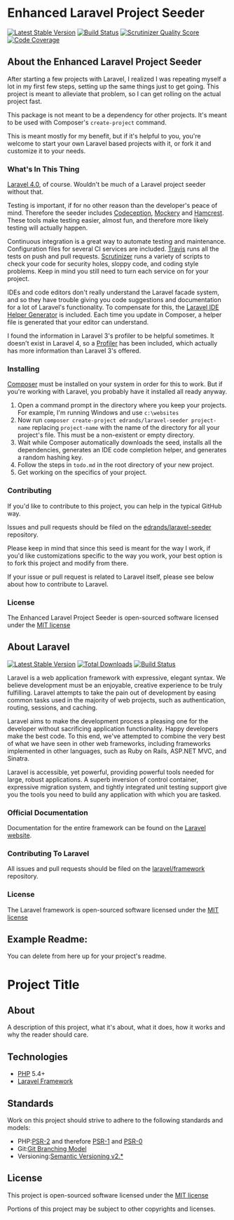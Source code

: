 # Enhanced Laravel Project Seeder

[![Latest Stable Version](https://poser.pugx.org/edrands/laravel-seeder/v/stable.png)](https://packagist.org/packages/edrands/laravel-seeder) [![Build Status](https://travis-ci.org/edrands/laravel-seeder.png?branch=master)](https://travis-ci.org/edrands/laravel-seeder) [![Scrutinizer Quality Score](https://scrutinizer-ci.com/g/edrands/laravel-seeder/badges/quality-score.png?s=75ec6e8d1c51dc7aba66ee8c87f187b9ef64a40f)](https://scrutinizer-ci.com/g/edrands/laravel-seeder/) [![Code Coverage](https://scrutinizer-ci.com/g/edrands/laravel-seeder/badges/coverage.png?s=0d9d11d55dd5204facec96ee1add14de0f22c6e2)](https://scrutinizer-ci.com/g/edrands/laravel-seeder/)

## About the Enhanced Laravel Project Seeder

After starting a few projects with Laravel, I realized I was repeating myself a lot in my first few steps, setting up the same things just to get going. This project is meant to alleviate that problem, so I can get rolling on the actual project fast.

This package is not meant to be a dependency for other projects. It's meant to be used with Composer's `create-project` command.

This is meant mostly for my benefit, but if it's helpful to you, you're welcome to start your own Laravel based projects with it, or fork it and customize it to your needs.

### What's In This Thing

[Laravel 4.0](http://laravel.com/), of course. Wouldn't be much of a Laravel project seeder without that.

Testing is important, if for no other reason than the developer's peace of mind. Therefore the seeder includes [Codeception](http://codeception.com/), [Mockery](https://github.com/padraic/mockery) and [Hamcrest](https://github.com/davedevelopment/hamcrest-php). These tools make testing easier, almost fun, and therefore more likely testing will actually happen.

Continuous integration is a great way to automate testing and maintenance. Configuration files for several CI services are included. [Travis](https://travis-ci.org) runs all the tests on push and pull requests. [Scrutinizer](https://scrutinizer-ci.com) runs a variety of scripts to check your code for security holes, sloppy code, and coding style problems. Keep in mind you still need to turn each service on for your project.

IDEs and code editors don't really understand the Laravel facade system, and so they have trouble giving you code suggestions and documentation for a lot of Laravel's functionality. To compensate for this, the [Laravel IDE Helper Generator](https://github.com/barryvdh/laravel-ide-helper) is included. Each time you update in Composer, a helper file is generated that your editor can understand.

I found the information in Laravel 3's profiler to be helpful sometimes. It doesn't exist in Laravel 4, so a [Profiler](https://github.com/juy/profiler) has been included, which actually has more information than Laravel 3's offered.


### Installing

[Composer](http://getcomposer.org) must be installed on your system in order for this to work. But if you're working with Laravel, you probably have it installed all ready anyway.

1. Open a command prompt in the directory where you keep your projects. For example, I'm running Windows and use `c:\websites`
2. Now run `composer create-project edrands/laravel-seeder project-name` replacing `project-name` with the name of the directory for all your project's file. This must be a non-existent or empty directory.
3. Wait while Composer automatically downloads the seed, installs all the dependencies, generates an IDE code completion helper, and generates a random hashing key.
4. Follow the steps in `todo.md` in the root directory of your new project.
5. Get working on the specifics of your project.


### Contributing

If you'd like to contribute to this project, you can help in the typical GitHub way.

Issues and pull requests should be filed on the [edrands/laravel-seeder](https://github.com/edrands/laravel-seeder) repository.

Please keep in mind that since this seed is meant for the way I work, if you'd like customizations specific to the way you work, your best option is to fork this project and modify from there.

If your issue or pull request is related to Laravel itself, please see below about how to contribute to Laravel.

### License

The Enhanced Laravel Project Seeder is open-sourced software licensed under the [MIT license](http://opensource.org/licenses/MIT)


## About Laravel

[![Latest Stable Version](https://poser.pugx.org/laravel/framework/version.png)](https://packagist.org/packages/laravel/framework) [![Total Downloads](https://poser.pugx.org/laravel/framework/d/total.png)](https://packagist.org/packages/laravel/framework) [![Build Status](https://travis-ci.org/laravel/framework.png)](https://travis-ci.org/laravel/framework)

Laravel is a web application framework with expressive, elegant syntax. We believe development must be an enjoyable, creative experience to be truly fulfilling. Laravel attempts to take the pain out of development by easing common tasks used in the majority of web projects, such as authentication, routing, sessions, and caching.

Laravel aims to make the development process a pleasing one for the developer without sacrificing application functionality. Happy developers make the best code. To this end, we've attempted to combine the very best of what we have seen in other web frameworks, including frameworks implemented in other languages, such as Ruby on Rails, ASP.NET MVC, and Sinatra.

Laravel is accessible, yet powerful, providing powerful tools needed for large, robust applications. A superb inversion of control container, expressive migration system, and tightly integrated unit testing support give you the tools you need to build any application with which you are tasked.

### Official Documentation

Documentation for the entire framework can be found on the [Laravel website](http://laravel.com/docs).

### Contributing To Laravel

All issues and pull requests should be filed on the [laravel/framework](http://github.com/laravel/framework) repository.

### License

The Laravel framework is open-sourced software licensed under the [MIT license](http://opensource.org/licenses/MIT)


## Example Readme:
You can delete from here up for your project's readme.

# Project Title

## About

A description of this project, what it's about, what it does, how it works and why the reader should care.

## Technologies

+ [PHP](http://www.php.net/) 5.4+
+ [Laravel Framework](http://laravel.com/)

## Standards

Work on this project should strive to adhere to the following standards and models:

+ PHP:[PSR-2](https://github.com/php-fig/fig-standards/blob/master/accepted/PSR-2-coding-style-guide.md) and therefore [PSR-1](https://github.com/php-fig/fig-standards/blob/master/accepted/PSR-1-basic-coding-standard.md) and [PSR-0](https://github.com/php-fig/fig-standards/blob/master/accepted/PSR-0.md)
+ Git:[Git Branching Model](http://nvie.com/posts/a-successful-git-branching-model/)
+ Versioning:[Semantic Versioning v2.*](http://semver.org/)

## License

This project is open-sourced software licensed under the [MIT license](http://opensource.org/licenses/MIT)

Portions of this project may be subject to other copyrights and licenses.
